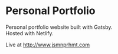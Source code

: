 # Personal Portfolio
Personal portfolio website built with Gatsby.    
Hosted with Netlify.      

Live at http://www.jsmnprhmt.com
